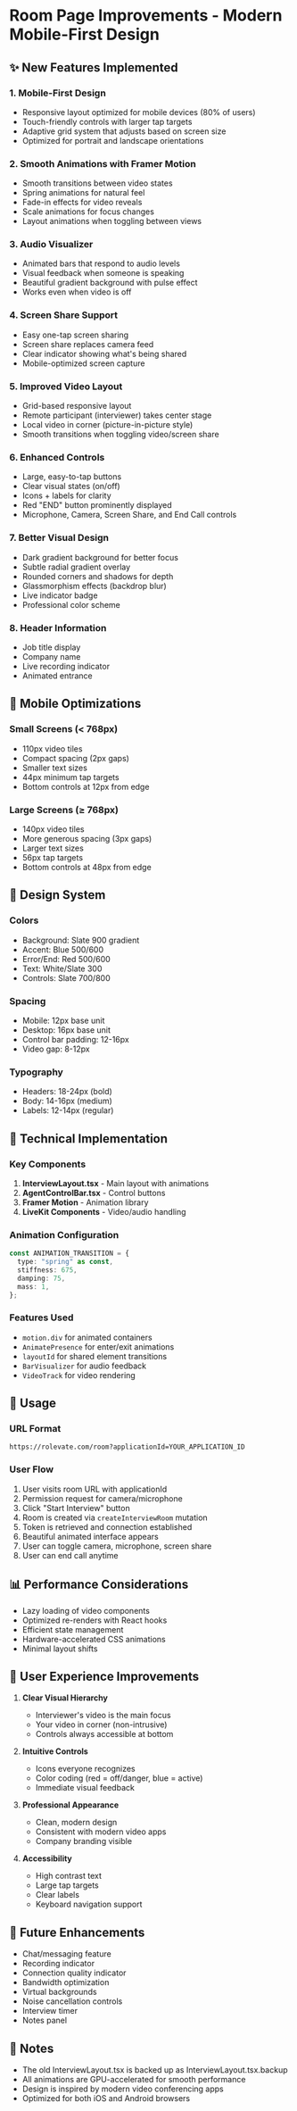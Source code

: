 # Room Page Improvements - Modern Mobile-First Design

## ✨ New Features Implemented

### 1. **Mobile-First Design**
- Responsive layout optimized for mobile devices (80% of users)
- Touch-friendly controls with larger tap targets
- Adaptive grid system that adjusts based on screen size
- Optimized for portrait and landscape orientations

### 2. **Smooth Animations with Framer Motion**
- Smooth transitions between video states
- Spring animations for natural feel
- Fade-in effects for video reveals
- Scale animations for focus changes
- Layout animations when toggling between views

### 3. **Audio Visualizer**
- Animated bars that respond to audio levels
- Visual feedback when someone is speaking
- Beautiful gradient background with pulse effect
- Works even when video is off

### 4. **Screen Share Support**
- Easy one-tap screen sharing
- Screen share replaces camera feed
- Clear indicator showing what's being shared
- Mobile-optimized screen capture

### 5. **Improved Video Layout**
- Grid-based responsive layout
- Remote participant (interviewer) takes center stage
- Local video in corner (picture-in-picture style)
- Smooth transitions when toggling video/screen share

### 6. **Enhanced Controls**
- Large, easy-to-tap buttons
- Clear visual states (on/off)
- Icons + labels for clarity
- Red "END" button prominently displayed
- Microphone, Camera, Screen Share, and End Call controls

### 7. **Better Visual Design**
- Dark gradient background for better focus
- Subtle radial gradient overlay
- Rounded corners and shadows for depth
- Glassmorphism effects (backdrop blur)
- Live indicator badge
- Professional color scheme

### 8. **Header Information**
- Job title display
- Company name
- Live recording indicator
- Animated entrance

## 📱 Mobile Optimizations

### Small Screens (< 768px)
- 110px video tiles
- Compact spacing (2px gaps)
- Smaller text sizes
- 44px minimum tap targets
- Bottom controls at 12px from edge

### Large Screens (≥ 768px)
- 140px video tiles
- More generous spacing (3px gaps)
- Larger text sizes
- 56px tap targets
- Bottom controls at 48px from edge

## 🎨 Design System

### Colors
- Background: Slate 900 gradient
- Accent: Blue 500/600
- Error/End: Red 500/600
- Text: White/Slate 300
- Controls: Slate 700/800

### Spacing
- Mobile: 12px base unit
- Desktop: 16px base unit
- Control bar padding: 12-16px
- Video gap: 8-12px

### Typography
- Headers: 18-24px (bold)
- Body: 14-16px (medium)
- Labels: 12-14px (regular)

## 🔧 Technical Implementation

### Key Components
1. **InterviewLayout.tsx** - Main layout with animations
2. **AgentControlBar.tsx** - Control buttons
3. **Framer Motion** - Animation library
4. **LiveKit Components** - Video/audio handling

### Animation Configuration
```typescript
const ANIMATION_TRANSITION = {
  type: "spring" as const,
  stiffness: 675,
  damping: 75,
  mass: 1,
};
```

### Features Used
- `motion.div` for animated containers
- `AnimatePresence` for enter/exit animations
- `layoutId` for shared element transitions
- `BarVisualizer` for audio feedback
- `VideoTrack` for video rendering

## 🚀 Usage

### URL Format
```
https://rolevate.com/room?applicationId=YOUR_APPLICATION_ID
```

### User Flow
1. User visits room URL with applicationId
2. Permission request for camera/microphone
3. Click "Start Interview" button
4. Room is created via `createInterviewRoom` mutation
5. Token is retrieved and connection established
6. Beautiful animated interface appears
7. User can toggle camera, microphone, screen share
8. User can end call anytime

## 📊 Performance Considerations

- Lazy loading of video components
- Optimized re-renders with React hooks
- Efficient state management
- Hardware-accelerated CSS animations
- Minimal layout shifts

## 🎯 User Experience Improvements

1. **Clear Visual Hierarchy**
   - Interviewer's video is the main focus
   - Your video in corner (non-intrusive)
   - Controls always accessible at bottom

2. **Intuitive Controls**
   - Icons everyone recognizes
   - Color coding (red = off/danger, blue = active)
   - Immediate visual feedback

3. **Professional Appearance**
   - Clean, modern design
   - Consistent with modern video apps
   - Company branding visible

4. **Accessibility**
   - High contrast text
   - Large tap targets
   - Clear labels
   - Keyboard navigation support

## 🔮 Future Enhancements

- Chat/messaging feature
- Recording indicator
- Connection quality indicator
- Bandwidth optimization
- Virtual backgrounds
- Noise cancellation controls
- Interview timer
- Notes panel

## 📝 Notes

- The old InterviewLayout.tsx is backed up as InterviewLayout.tsx.backup
- All animations are GPU-accelerated for smooth performance
- Design is inspired by modern video conferencing apps
- Optimized for both iOS and Android browsers
